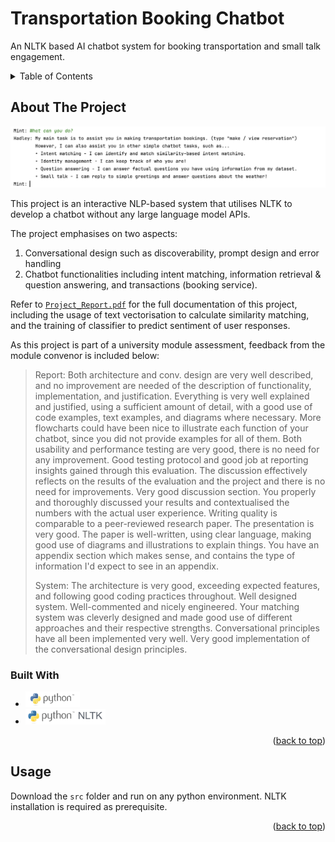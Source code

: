 <a id="readme-top"></a>

<!-- PROJECT TITLE -->
# Transportation Booking Chatbot
An NLTK based AI chatbot system for booking transportation and small talk engagement.

<!-- TABLE OF CONTENTS -->
<details>
  <summary>Table of Contents</summary>
  <ol>
    <li>
      <a href="#about-the-project">About The Project</a>
      <ul>
        <li><a href="#built-with">Built With</a></li>
      </ul>
    </li>
    <li><a href="#usage">Usage</a></li>
  </ol>
</details>

<!-- ABOUT THE PROJECT -->
## About The Project

<img src="images/discovery-output-1.png" alt="Screenshot of the chatbot interface" width="800">

This project is an interactive NLP-based system that utilises NLTK to develop a chatbot without any large language model APIs.

The project emphasises on two aspects:
1) Conversational design such as discoverability, prompt design and error handling
2) Chatbot functionalities including intent matching, information retrieval & question answering, and transactions (booking service).

Refer to [```Project_Report.pdf```](Project_Report.pdf) for the full documentation of this project, including the usage of text vectorisation to calculate similarity matching, and the training of classifier to predict sentiment of user responses.

As this project is part of a university module assessment, feedback from the module convenor is included below:

> Report: Both architecture and conv. design are very well described, and no improvement are needed of the description of functionality, implementation, and justification. Everything is very well explained and justified, using a sufficient amount of detail, with a good use of code examples, text examples, and diagrams where necessary. More flowcharts could have been nice to illustrate each function of your chatbot, since you did not provide examples for all of them. Both usability and performance testing are very good, there is no need for any improvement. Good testing protocol and good job at reporting insights gained through this evaluation. The discussion effectively reflects on the results of the evaluation and the project and there is no need for improvements. Very good discussion section. You properly and thoroughly discussed your results and contextualised the numbers with the actual user experience. Writing quality is comparable to a peer-reviewed research paper. The presentation is very good. The paper is well-written, using clear language, making good use of diagrams and illustrations to explain things. You have an appendix section which makes sense, and contains the type of information I'd expect to see in an appendix.
> 
> System: The architecture is very good, exceeding expected features, and following good coding practices throughout. Well designed system. Well-commented and nicely engineered. Your matching system was cleverly designed and made good use of different approaches and their respective strengths. Conversational principles have all been implemented very well. Very good implementation of the conversational design principles.

### Built With

* [<img src="images/python_logo.png" alt="Python" height="25">](https://www.python.org/)
* [<img src="images/NLTK_logo.png" alt="NLTK" height="25">](https://www.nltk.org/)

<p align="right">(<a href="#readme-top">back to top</a>)</p>

<!-- USAGE -->
## Usage

Download the ```src``` folder and run on any python environment. NLTK installation is required as prerequisite.

<p align="right">(<a href="#readme-top">back to top</a>)</p>